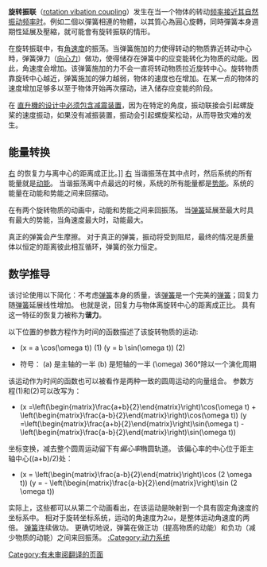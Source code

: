 **旋转振联**（[rotation vibation coupling](https://zh.wikipedia.org/wiki/:en:rotation_vibation_coupling "wikilink")）发生在当一个物体的转动[频率接近其自然振动频率时](https://zh.wikipedia.org/wiki/频率 "wikilink")。例如二個以彈簧相連的物體，以其質心為圓心旋轉，同時彈簧本身週期性延展及壓縮，就可能會有旋转振联的情形。

在旋转振联中，有[角速度](../Page/角速度.md "wikilink")的振荡。当弹簧施加的力使得转动的物质靠近转动中心時，弹簧弹力（[向心力](../Page/向心力.md "wikilink")）做功，使得储存在弹簧中的应变能转化为物质的动能。因此，角速度会增加。该弹簧施加的力不会一直将转动物质拉近旋转中心。旋转物质靠旋转中心越近，弹簧施加的弹力越弱，物体的速度也在增加。在某一点的物体的速度增加足够多以至于物体开始再次摆动，进入储存应变能的阶段。

在 [直升機的设计中必须包含减震装置](https://zh.wikipedia.org/wiki/直升機 "wikilink")，因为在特定的角度，振动联接会引起螺旋桨的速度振动，如果没有减振装置，振动会引起螺旋桨松动，从而导致灾难的发生。

## 能量转换

[右](https://zh.wikipedia.org/wiki/File:Coriolis_effect08.gif "fig:右") 的恢复力与离中心的距离成正比。\]\] [右](https://zh.wikipedia.org/wiki/File:Ellipse_axis.png "fig:右") 当谐振荡在其中点时，然后系统的所有能量就是[动能](../Page/动能.md "wikilink")。 当谐振荡离中点最远的时候，系统的所有能量都是[势能](../Page/势能.md "wikilink")。系统的能量在动能和势能之间来回摆动。

在有两个旋转物质的动画中，动能和势能之间来回振荡。 当[弹簧](../Page/弹簧.md "wikilink")延展至最大时具有最大的势能，当角速度最大时，动能最大。

真正的弹簧会产生摩擦。 对于真正的弹簧，振动将受到阻尼，最终的情况是质量体以恒定的距离彼此相互循环，弹簧的张力恒定。

## 数学推导

该讨论使用以下简化：不考虑[弹簧](../Page/弹簧.md "wikilink")本身的质量，该[弹簧](../Page/弹簧.md "wikilink")是一个完美的[弹簧](../Page/弹簧.md "wikilink")；回复力随[弹簧](../Page/弹簧.md "wikilink")延展线性增加。 也就是说，回复力与物体离旋转中心的距离成正比。 具有这一特征的恢复力被称为**谐力**。

以下位置的参数方程作为时间的函数描述了该旋转物质的运动:

  -
    \(x = a \cos(\omega t)\) (1)
    \(y = b \sin(\omega t)\) (2)

<!-- end list -->

  -
    符号：
    \(a\) 是主轴的一半
    \(b\) 是短轴的一半
    \(\omega\) 360°除以一个演化周期

该运动作为时间的函数也可以被看作是两种一致的圆周运动的向量组合。 参数方程(1)和(2)可以改写为：

  -
    \(x =\left(\begin{matrix}\frac{a+b}{2}\end{matrix}\right)\cos(\omega t) + \left(\begin{matrix}\frac{a-b}{2}\end{matrix}\right)\cos(\omega t)\)
    \(y =\left(\begin{matrix}\frac{a+b}{2}\end{matrix}\right)\sin(\omega t) - \left(\begin{matrix}\frac{a-b}{2}\end{matrix}\right)\sin(\omega t)\)

坐标变换，减去整个圆周运动留下有*偏心率*椭圆轨道。 该偏心率的中心位于距主轴中心\((a+b)/2\)处：

  -
    \(x =   \left(\begin{matrix}\frac{a-b}{2}\end{matrix}\right)\cos (2 \omega t)\)
    \(y = - \left(\begin{matrix}\frac{a-b}{2}\end{matrix}\right)\sin (2 \omega t)\)

实际上，这些都可以从第二个动画看出，在该运动是映射到一个具有固定角速度的坐标系中。 相对于旋转坐标系统，运动的角速度为2ω，是整体运动角速度的两倍。 [弹簧](../Page/弹簧.md "wikilink")连续做功。 更确切地说，弹簧在做正功（提高物质的动能）和负功（减少物质的动能）之间来回振荡。 [:Category:动力系统](https://zh.wikipedia.org/wiki/Category:动力系统 "wikilink")

[Category:有未审阅翻译的页面](https://zh.wikipedia.org/wiki/Category:有未审阅翻译的页面 "wikilink")
